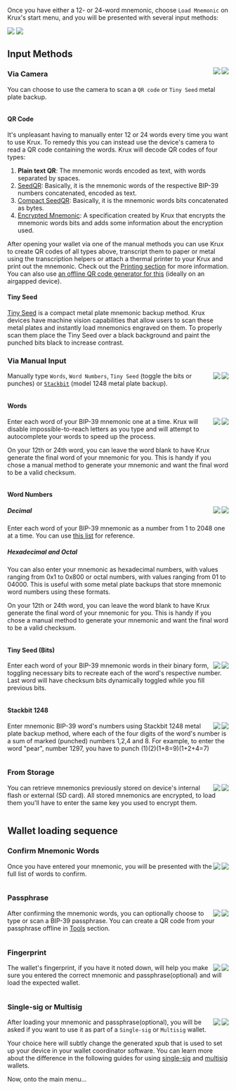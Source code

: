 Once you have either a 12- or 24-word mnemonic, choose `Load Mnemonic` on Krux's start menu, and you will be presented with several input methods:

<img src="../../../img/maixpy_amigo_tft/load-mnemonic-options-150.png">
<img src="../../../img/maixpy_m5stickv/load-mnemonic-options-125.png">

## Input Methods
<img src="../../../img/maixpy_m5stickv/load-mnemonic-camera-options-125.png" align="right">
<img src="../../../img/maixpy_amigo_tft/load-mnemonic-camera-options-150.png" align="right">

### Via Camera

You can choose to use the camera to scan a `QR code` or `Tiny Seed` metal plate backup.

<div style="clear: both"></div>

#### QR Code

It's unpleasant having to manually enter 12 or 24 words every time you want to use Krux. To remedy this you can instead use the device's camera to read a QR code containing the words. Krux will decode QR codes of four types:

1. **Plain text QR**: The mnemonic words encoded as text, with words separated by spaces.
2. [SeedQR](https://github.com/SeedSigner/seedsigner/blob/dev/docs/seed_qr/README.md): Basically, it is the mnemonic words of the respective BIP-39 numbers concatenated, encoded as text.
3. [Compact SeedQR](https://github.com/SeedSigner/seedsigner/blob/dev/docs/seed_qr/README.md#compactseedqr-specification): Basically, it is the mnemonic words bits concatenated as bytes.
4. [Encrypted Mnemonic](../features/encrypted-mnemonics.md): A specification created by Krux that encrypts the mnemonic words bits and adds some information about the encryption used.

After opening your wallet via one of the manual methods you can use Krux to create QR codes of all types above, transcript them to paper or metal using the transcription helpers or attach a thermal printer to your Krux and print out the mnemonic. Check out the [Printing section](../features/printing.md) for more information.
You can also use [an offline QR code generator for this](https://iancoleman.io/bip39/) (ideally on an airgapped device).

#### Tiny Seed

[Tiny Seed](https://tinyseed.io/) is a compact metal plate mnemonic backup method.
Krux devices have machine vision capabilities that allow users to scan these metal plates and instantly load mnemonics engraved on them. To properly scan them place the Tiny Seed over a black background and paint the punched bits black to increase contrast.

### Via Manual Input
<img src="../../../img/maixpy_m5stickv/load-mnemonic-manual-options-125.png" align="right">
<img src="../../../img/maixpy_amigo_tft/load-mnemonic-manual-options-150.png" align="right">

Manually type `Words`, `Word Numbers`, `Tiny Seed` (toggle the bits or punches) or [`Stackbit`](https://stackbit.me) (model 1248 metal plate backup).

<div style="clear: both"></div>

#### Words
<img src="../../../img/maixpy_m5stickv/load-mnemonic-via-text-word-1-125.png" align="right">
<img src="../../../img/maixpy_amigo_tft/load-mnemonic-via-text-word-1-150.png" align="right">

Enter each word of your BIP-39 mnemonic one at a time. Krux will disable impossible-to-reach letters as you type and will attempt to autocomplete your words to speed up the process.

On your 12th or 24th word, you can leave the word blank to have Krux generate the final word of your mnemonic for you. This is handy if you chose a manual method to generate your mnemonic and want the final word to be a valid checksum.

<div style="clear: both"></div>

#### Word Numbers
<img src="../../../img/maixpy_m5stickv/load-mnemonic-via-numbers-word-1-125.png" align="right">
<img src="../../../img/maixpy_amigo_tft/load-mnemonic-via-numbers-word-1-150.png" align="right">

##### Decimal

Enter each word of your BIP-39 mnemonic as a number from 1 to 2048 one at a time. You can use [this list](https://github.com/bitcoin/bips/blob/master/bip-0039/english.txt) for reference.
##### Hexadecimal and Octal

You can also enter your mnemonic as hexadecimal numbers, with values ranging from 0x1 to 0x800 or octal numbers, with values ranging from 01 to 04000. This is useful with some metal plate backups that store mnemonic word numbers using these formats.

On your 12th or 24th word, you can leave the word blank to have Krux generate the final word of your mnemonic for you. This is handy if you chose a manual method to generate your mnemonic and want the final word to be a valid checksum.

<div style="clear: both"></div>

#### Tiny Seed (Bits)
<img src="../../../img/maixpy_m5stickv/load-mnemonic-via-tinyseed-filled-125.png" align="right">
<img src="../../../img/maixpy_amigo_tft/load-mnemonic-via-tinyseed-filled-150.png" align="right">

Enter each word of your BIP-39 mnemonic words in their binary form, toggling necessary bits to recreate each of the word's respective number. Last word will have checksum bits dynamically toggled while you fill previous bits.

<div style="clear: both"></div>

#### Stackbit 1248
<img src="../../../img/maixpy_m5stickv/load-mnemonic-via-stackbit-filled-125.png" align="right">
<img src="../../../img/maixpy_amigo_tft/load-mnemonic-via-stackbit-filled-150.png" align="right">

Enter mnemonic BIP-39 word's numbers using Stackbit 1248 metal plate backup method, where each of the four digits of the word's number is a sum of marked (punched) numbers 1,2,4 and 8. For example, to enter the word "pear", number 1297, you have to punch (1)(2)(1+8=9)(1+2+4=7)

<div style="clear: both"></div>

### From Storage
<img src="../../../img/maixpy_m5stickv/load-mnemonic-storage-options-125.png" align="right">
<img src="../../../img/maixpy_amigo_tft/load-mnemonic-storage-options-150.png" align="right">

You can retrieve mnemonics previously stored on device's internal flash or external (SD card). All stored mnemonics are encrypted, to load them you'll have to enter the same key you used to encrypt them.

<div style="clear: both"></div>

## Wallet loading sequence

### Confirm Mnemonic Words
<img src="../../../img/maixpy_m5stickv/load-mnemonic-via-qr-mnemonic-125.png" align="right">
<img src="../../../img/maixpy_amigo_tft/load-mnemonic-via-qr-mnemonic-150.png" align="right">

Once you have entered your mnemonic, you will be presented with the full list of words to confirm.

<div style="clear: both"></div>

### Passphrase
<img src="../../../img/maixpy_m5stickv/load-mnemonic-via-qr-passphrase-125.png" align="right">
<img src="../../../img/maixpy_amigo_tft/load-mnemonic-via-qr-passphrase-150.png" align="right">

After confirming the mnemonic words, you can optionally choose to type or scan a BIP-39 passphrase. You can create a QR code from your passphrase offline in [Tools](../features/tools.md#create-qr-code) section.

<div style="clear: both"></div>

### Fingerprint
<img src="../../../img/maixpy_m5stickv/load-mnemonic-via-qr-fingerprint-125.png" align="right">
<img src="../../../img/maixpy_amigo_tft/load-mnemonic-via-qr-fingerprint-150.png" align="right">

The wallet's fingerprint, if you have it noted down, will help you make sure you entered the correct mnemonic and passphrase(optional) and will load the expected wallet.

<div style="clear: both"></div>

### Single-sig or Multisig
<img src="../../../img/maixpy_m5stickv/wallet-type-options-125.png" align="right">
<img src="../../../img/maixpy_amigo_tft/wallet-type-options-150.png" align="right">

After loading your mnemonic and passphrase(optional), you will be asked if you want to use it as part of a `Single-sig` or `Multisig` wallet.

Your choice here will subtly change the generated xpub that is used to set up your device in your wallet coordinator software. You can learn more about the difference in the following guides for using [single-sig](using-a-single-sig-wallet.md) and [multisig](using-a-multisig-wallet.md) wallets.

Now, onto the main menu...

<div style="clear: both"></div>
